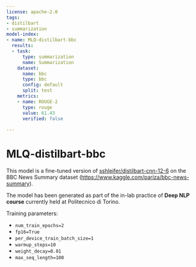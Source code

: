 ```yaml
---
license: apache-2.0
tags:
- distilbart
- summarization
model-index:
- name: MLQ-distilbart-bbc
  results:
  - task:
      type: summarization
      name: Summarization
    dataset:
      name: bbc
      type: bbc
      config: default
      split: test
    metrics:
    - name: ROUGE-2
      type: rouge
      value: 61.43
      verified: false
      
---
```

<!-- This model card has been generated automatically according to the information the Trainer had access to. You
should probably proofread and complete it, then remove this comment. -->

# MLQ-distilbart-bbc

This model is a fine-tuned version of [sshleifer/distilbart-cnn-12-6](https://huggingface.co/sshleifer/distilbart-cnn-12-6) on the BBC News Summary dataset (https://www.kaggle.com/pariza/bbc-news-summary).

The model has been generated as part of the in-lab practice of **Deep NLP course** currently held at Politecnico di Torino.

Training parameters:
- `num_train_epochs=2`
- `fp16=True`
- `per_device_train_batch_size=1`
- `warmup_steps=10`
- `weight_decay=0.01`
- `max_seq_length=100`